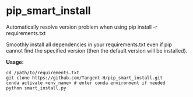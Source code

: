 # pip_smart_install
Automatically resolve version problem when using pip install -r requirements.txt

Smoothly install all dependencies in your requirements.txt even if pip cannot find the specified version (then the default version will be installed).

**Usage:**

```
cd /path/to/requirements.txt
git clone https://github.com/Tangent-H/pip_smart_install.git
conda activate <env_name> # enter conda environment if needed
python smart_install.py
```


